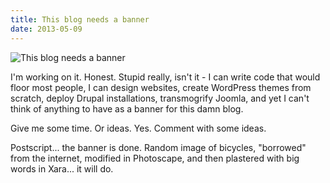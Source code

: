 ```yaml
---
title: This blog needs a banner
date: 2013-05-09
---
```


![This blog needs a banner](https://source.unsplash.com/FHnnjk1Yj7Y/1600x900)

I'm working on it. Honest. Stupid really, isn't it - I can write code that would floor most people, I can design websites, create WordPress themes from scratch, deploy Drupal installations, transmogrify Joomla, and yet I can't think of anything to have as a banner for this damn blog.

Give me some time. Or ideas. Yes. Comment with some ideas.

Postscript... the banner is done. Random image of bicycles, "borrowed" from the internet, modified in Photoscape, and then plastered with big words in Xara... it will do.